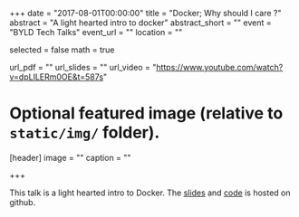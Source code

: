 +++
date = "2017-08-01T00:00:00"
title = "Docker; Why should I care ?"
abstract = "A light hearted intro to docker"
abstract_short = ""
event = "BYLD Tech Talks"
event_url = ""
location = ""

selected = false
math = true

url_pdf = ""
url_slides = ""
url_video = "https://www.youtube.com/watch?v=dpLILERm0OE&t=587s"

# Optional featured image (relative to `static/img/` folder).
[header]
image = ""
caption = ""

+++

This talk is a light hearted intro to Docker. The [slides](https://github.com/mfrw/talks/blob/master/docker-intro/docker-intro.pdf) and [code](https://github.com/mfrw/talks/tree/master/docker-intro) is hosted on github.
